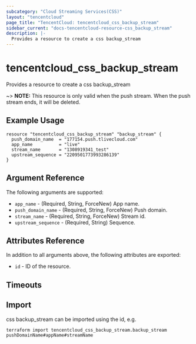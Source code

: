 ```yaml
---
subcategory: "Cloud Streaming Services(CSS)"
layout: "tencentcloud"
page_title: "TencentCloud: tencentcloud_css_backup_stream"
sidebar_current: "docs-tencentcloud-resource-css_backup_stream"
description: |-
  Provides a resource to create a css backup_stream
---
```


# tencentcloud_css_backup_stream

Provides a resource to create a css backup_stream

~> **NOTE:** This resource is only valid when the push stream. When the push stream ends, it will be deleted.

## Example Usage

```hcl
resource "tencentcloud_css_backup_stream" "backup_stream" {
  push_domain_name  = "177154.push.tlivecloud.com"
  app_name          = "live"
  stream_name       = "1308919341_test"
  upstream_sequence = "2209501773993286139"
}
```

## Argument Reference

The following arguments are supported:

* `app_name` - (Required, String, ForceNew) App name.
* `push_domain_name` - (Required, String, ForceNew) Push domain.
* `stream_name` - (Required, String, ForceNew) Stream id.
* `upstream_sequence` - (Required, String) Sequence.

## Attributes Reference

In addition to all arguments above, the following attributes are exported:

* `id` - ID of the resource.



## Timeouts

<no value>


## Import

css backup_stream can be imported using the id, e.g.

```
terraform import tencentcloud_css_backup_stream.backup_stream pushDomainName#appName#streamName
```

